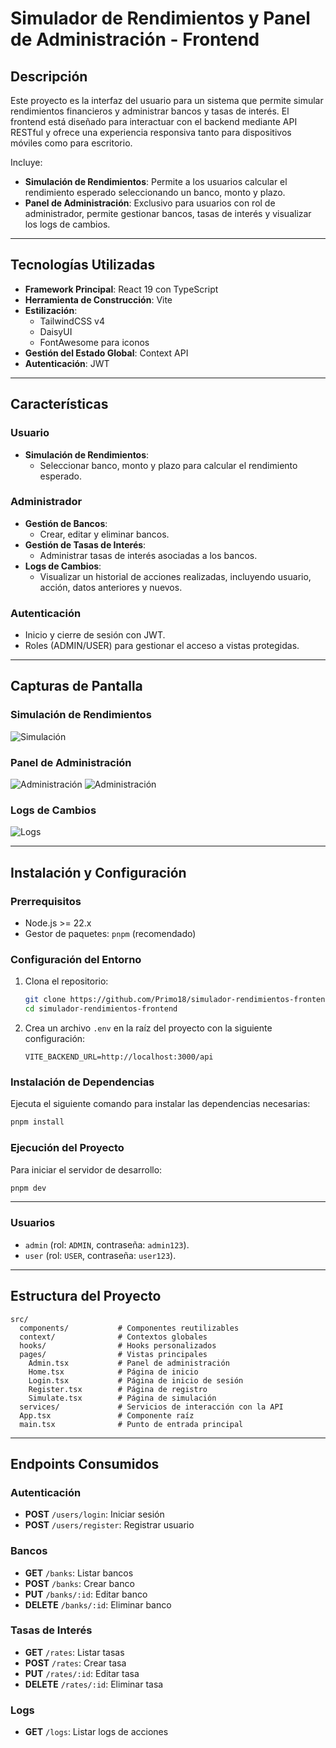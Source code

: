 # Simulador de Rendimientos y Panel de Administración - Frontend

## Descripción

Este proyecto es la interfaz del usuario para un sistema que permite simular rendimientos financieros y administrar bancos y tasas de interés. El frontend está diseñado para interactuar con el backend mediante API RESTful y ofrece una experiencia responsiva tanto para dispositivos móviles como para escritorio.

Incluye:
- **Simulación de Rendimientos**: Permite a los usuarios calcular el rendimiento esperado seleccionando un banco, monto y plazo.
- **Panel de Administración**: Exclusivo para usuarios con rol de administrador, permite gestionar bancos, tasas de interés y visualizar los logs de cambios.

---

## Tecnologías Utilizadas

- **Framework Principal**: React 19 con TypeScript
- **Herramienta de Construcción**: Vite
- **Estilización**: 
  - TailwindCSS v4
  - DaisyUI
  - FontAwesome para iconos
- **Gestión del Estado Global**: Context API
- **Autenticación**: JWT

---

## Características

### Usuario
- **Simulación de Rendimientos**:
  - Seleccionar banco, monto y plazo para calcular el rendimiento esperado.

### Administrador
- **Gestión de Bancos**:
  - Crear, editar y eliminar bancos.
- **Gestión de Tasas de Interés**:
  - Administrar tasas de interés asociadas a los bancos.
- **Logs de Cambios**:
  - Visualizar un historial de acciones realizadas, incluyendo usuario, acción, datos anteriores y nuevos.

### Autenticación
- Inicio y cierre de sesión con JWT.
- Roles (ADMIN/USER) para gestionar el acceso a vistas protegidas.

---

## Capturas de Pantalla

### Simulación de Rendimientos
![Simulación](./screenshots/simulacion.jpeg)

### Panel de Administración
![Administración](./screenshots/panel_bancos.jpeg)
![Administración](./screenshots/panel_rates.jpeg)
### Logs de Cambios
![Logs](./screenshots/panel_logs.jpeg)

---

## Instalación y Configuración

### Prerrequisitos

- Node.js >= 22.x
- Gestor de paquetes: `pnpm` (recomendado)

### Configuración del Entorno

1. Clona el repositorio:
   ```bash
   git clone https://github.com/Primo18/simulador-rendimientos-frontend.git
   cd simulador-rendimientos-frontend
   ```

2. Crea un archivo `.env` en la raíz del proyecto con la siguiente configuración:
   ```env
   VITE_BACKEND_URL=http://localhost:3000/api
   ```

### Instalación de Dependencias

Ejecuta el siguiente comando para instalar las dependencias necesarias:
```bash
pnpm install
```

### Ejecución del Proyecto

Para iniciar el servidor de desarrollo:
```bash
pnpm dev
```
---
### **Usuarios**
- `admin` (rol: `ADMIN`, contraseña: `admin123`).
- `user` (rol: `USER`, contraseña: `user123`).

---

## Estructura del Proyecto

```plaintext
src/
  components/           # Componentes reutilizables
  context/              # Contextos globales
  hooks/                # Hooks personalizados
  pages/                # Vistas principales
    Admin.tsx           # Panel de administración
    Home.tsx            # Página de inicio
    Login.tsx           # Página de inicio de sesión
    Register.tsx        # Página de registro
    Simulate.tsx        # Página de simulación
  services/             # Servicios de interacción con la API
  App.tsx               # Componente raíz
  main.tsx              # Punto de entrada principal
```

---

## Endpoints Consumidos

### Autenticación
- **POST** `/users/login`: Iniciar sesión
- **POST** `/users/register`: Registrar usuario

### Bancos
- **GET** `/banks`: Listar bancos
- **POST** `/banks`: Crear banco
- **PUT** `/banks/:id`: Editar banco
- **DELETE** `/banks/:id`: Eliminar banco

### Tasas de Interés
- **GET** `/rates`: Listar tasas
- **POST** `/rates`: Crear tasa
- **PUT** `/rates/:id`: Editar tasa
- **DELETE** `/rates/:id`: Eliminar tasa

### Logs
- **GET** `/logs`: Listar logs de acciones

